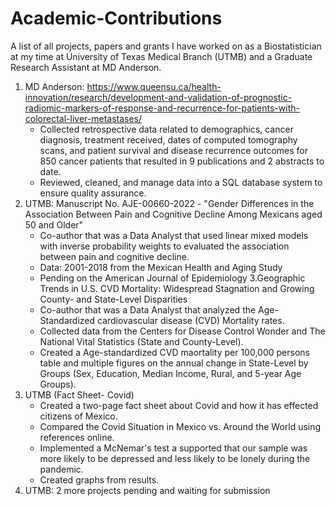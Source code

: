 # Academic-Contributions
A list of all projects, papers and grants I have worked on as a Biostatistician at my time at University of Texas Medical Branch (UTMB) and a Graduate Research Assistant at MD Anderson.

1. MD Anderson: https://www.queensu.ca/health-innovation/research/development-and-validation-of-prognostic-radiomic-markers-of-response-and-recurrence-for-patients-with-colorectal-liver-metastases/
    + Collected retrospective data related to demographics, cancer diagnosis, treatment received, dates of computed tomography scans, and patient survival and disease recurrence outcomes for 850 cancer patients that resulted in 9 publications and 2 abstracts to date.
    + Reviewed, cleaned, and manage data into a SQL database system to ensure quality assurance.
2. UTMB: Manuscript No. AJE-00660-2022 - "Gender Differences in the Association Between Pain and Cognitive Decline Among Mexicans aged 50 and Older"
    + Co-author that was a Data Analyst that used linear mixed models with inverse probability weights to evaluated the association between pain and cognitive decline.
    + Data: 2001-2018 from the Mexican Health and Aging Study
    + Pending on the American Journal of Epidemiology
3.Geographic Trends in U.S. CVD Mortality: Widespread Stagnation and Growing County- and State-Level Disparities
    + Co-author that was a Data Analyst that analyzed the Age-Standardized cardiovascular disease (CVD) Mortality rates.
    + Collected data from the Centers for Disease Control Wonder and The National Vital Statistics (State and County-Level).
    + Created a Age-standardized CVD maortality per 100,000 persons table and multiple figures on the annual change in State-Level by Groups (Sex, Education, Median Income, Rural, and 5-year Age Groups).
4. UTMB (Fact Sheet- Covid)
    + Created a two-page fact sheet about Covid and how it has effected citizens of Mexico.
    + Compared the Covid Situation in Mexico vs. Around the World using references online. 
    + Implemented a McNemar's test a supported that our sample was more likely to be depressed and less likely to be lonely during the pandemic. 
    + Created graphs from results.
5. UTMB: 2 more projects pending and waiting for submission
